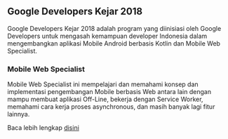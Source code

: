 ## Google Developers Kejar 2018
Google Developers Kejar 2018 adalah program yang diinisiasi oleh Google Developers untuk mengasah kemampuan developer Indonesia dalam mengembangkan aplikasi Mobile Android berbasis Kotlin dan Mobile Web Specialist.

### Mobile Web Specialist
Mobile Web Specialist ini  mempelajari dan memahami konsep dan implementasi pengembangan Mobile berbasis Web antara lain dengan mampu membuat aplikasi Off-Line, bekerja dengan Service Worker, memahami cara kerja proses asynchronous, dan masih banyak lagi fitur lainnya.

Baca lebih lengkap [disini](https://events.withgoogle.com/googledeveloperskejar/)
